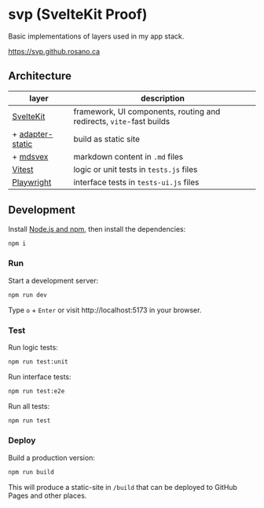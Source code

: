 # svp (SvelteKit Proof)

Basic implementations of layers used in my app stack.

https://svp.github.rosano.ca

## Architecture

| layer | description |
| - | - |
| [SvelteKit](https://svelte.dev/docs/kit) | framework, UI components, routing and redirects, `vite`-fast builds |
| + [adapter-static](https://svelte.dev/docs/kit/adapter-static) | build as static site |
| + [mdsvex](https://mdsvex.pngwn.io/docs) | markdown content in `.md` files |
| [Vitest](https://vitest.dev) | logic or unit tests in `tests.js` files |
| [Playwright](https://playwright.dev) | interface tests in `tests-ui.js` files |

## Development

Install [Node.js and npm](https://nodejs.org/en/download/), then install the dependencies:

```sh
npm i
```

### Run

Start a development server:

```sh
npm run dev
```

Type `o` + `Enter` or visit http://localhost:5173 in your browser.

### Test

Run logic tests:

```sh
npm run test:unit
```

Run interface tests:

```sh
npm run test:e2e
```

Run all tests:

```sh
npm run test
```

### Deploy

Build a production version:

```sh
npm run build
```

This will produce a static-site in `/build` that can be deployed to GitHub Pages and other places.
